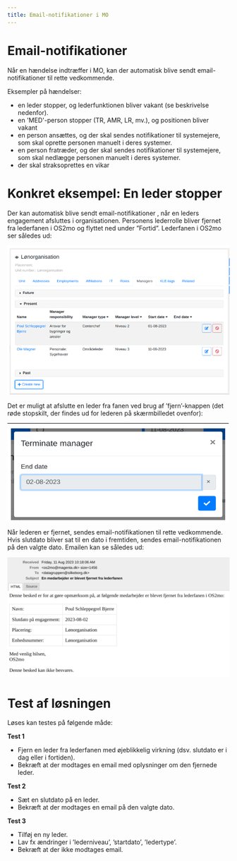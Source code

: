 ```yaml
---
title: Email-notifikationer i MO
---
```


# Email-notifikationer

Når en hændelse indtræffer i MO, kan der automatisk blive sendt email-notifikationer til rette vedkommende.

Eksempler på hændelser:

- en leder stopper, og lederfunktionen bliver vakant (se beskrivelse nedenfor).
- en 'MED'-person stopper (TR, AMR, LR, mv.), og positionen bliver vakant
- en person ansættes, og der skal sendes notifikationer til systemejere, som skal oprette personen manuelt i deres systemer.
- en person fratræder, og der skal sendes notifikationer til systemejere, som skal nedlægge personen manuelt i deres systemer.
- der skal straksoprettes en vikar

# Konkret eksempel: En leder stopper

Der kan automatisk blive sendt email-notifikationer , når en leders engagement afsluttes i organisationen. Personens lederrolle bliver fjernet fra lederfanen i OS2mo og flyttet ned under ”Fortid”. Lederfanen i OS2mo ser således ud:

![image](../graphics/ledere.png)

Det er muligt at afslutte en leder fra fanen ved brug af ’fjern’-knappen (det røde stopskilt, der findes ud for lederen på skærmbilledet ovenfor):

![image](../graphics/afslutleder.png)

Når lederen er fjernet, sendes email-notifikationen til rette vedkommende. Hvis slutdato bliver sat til en dato i fremtiden, sendes email-notifikationen på den valgte dato. Emailen kan se således ud:

![image](../graphics/mail.png)

# Test af løsningen

Løses kan testes på følgende måde:

**Test 1**
- Fjern en leder fra lederfanen med øjeblikkelig virkning (dsv. slutdato er i dag eller i fortiden).
- Bekræft at der modtages en email med oplysninger om den fjernede leder.

**Test 2**
- Sæt en slutdato på en leder.
- Bekræft at der modtages en email på den valgte dato.

**Test 3**
- Tilføj en ny leder.
- Lav fx ændringer i ’lederniveau’, ’startdato’, ’ledertype’.
- Bekræft at der ikke modtages email.
